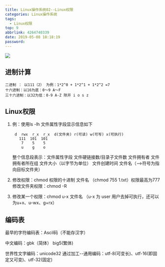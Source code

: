 ```yaml
---
title: Linux操作系统02--Linux权限
categories: Linux操作系统
tags:
  - Linux权限
top: 9
abbrlink: 4264740339
date: 2019-05-08 18:18:19
password:
---
```


![](https://jwangtec.oss-cn-chengdu.aliyuncs.com/jwangcloud/index/Linux.jpeg)

	
## 进制计算

<!--more-->	

	二进制 ： 以111（2） 为例：1*2^0 + 1*2^1 + 1*2^2 =7 
	十六进制：以16为底：0～9 A～F
	三十六进制：以32为低：0-9 A-Z 除开 i o s z
  
## Linux权限

1. 例：使用ls -lh 文件属性字段显示信息如下
	
		d  rwx  r_x  r_x  d(文件夹) r(可读) w(可写) x(可执行) 
	      111  101  101
	       7    5    5
	       u    g    o
	     
   整个信息段表示：文件属性字段 文件硬链接数/目录子文件数 文件拥有者 文件拥有者所在组 文件大小（以字节为单位） 文件创建时间 文件名（-->符号为指向目标文件夹）
2. 	修改权限：chmod 权限的十进制 文件名 （chmod 755 1.txt）权限最高为777
   修改文件夹权限：chmod -R
3. 修改某一个权限：chmod u-x 文件名 （u-x 为 user 用户去掉可执行，还可以为u+x、u-wx、g+rx）

## 编码表

最早的字符编码表：Ascil码（不能存汉字）

中文编码：gbk（简体） big5(繁体)

世界性文字编码：unicode32  通过加工--通用编码：utf-8(可变长)、utf-16(即固定又可变)、utf-32(固定)